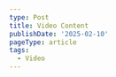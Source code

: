 ```yaml
---
type: Post
title: Video Content
publishDate: '2025-02-10'
pageType: article
tags:
  - Video
---
```

